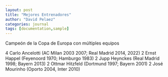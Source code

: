 ```yaml
---
layout: post
title: "Mejores Entrenadores"
author: "David Pelaez"
categories: journal
tags: [documentation,sample]
---
```


Campeón de la Copa de Europa con múltiples equipos

4 Carlo Ancelotti (AC Milan 2003 2007; Real Madrid 2014, 2022)
2 Ernst Happel (Feyenoord 1970; Hamburgo 1983)
2 Jupp Heynckes (Real Madrid 1998; Bayern 2013)
2 Ottmar Hitzfeld (Dortmund 1997; Bayern 2001)
2 José Mourinho (Oporto 2004, Inter 2010)